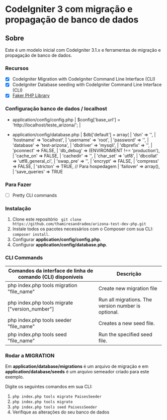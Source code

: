 # CodeIgniter 3 com migração e propagação de banco de dados
## Sobre
Este é um modelo inicial com CodeIgniter 3.1.x e ferramentas de migração e propagação de banco de dados.

### Recursos
- [x] CodeIgniter Migration with CodeIgniter Command Line Interface (CLI)
- [x] CodeIgniter Database seeding with CodeIgniter Command Line Interface (CLI)
- [x] [Faker PHP Library](https://github.com/fzaninotto/Faker)

### Configuração banco de dados / localhost
- application/config/config.php
  | $config['base_url'] = 'http://localhost/teste_arizona/'; |

- application/config/database.php
  | $db['default'] = array(
	| 'dsn'	=> '',
	| 'hostname' => 'localhost',
	| 'username' => 'root',
	| 'password' => '',
	| 'database' => 'test-arizona',
	| 'dbdriver' => 'mysqli',
	| 'dbprefix' => '',
	| 'pconnect' => FALSE,
	| 'db_debug' => (ENVIRONMENT !== 'production'),
	| 'cache_on' => FALSE,
	| 'cachedir' => '',
	| 'char_set' => 'utf8',
	| 'dbcollat' => 'utf8_general_ci',
	| 'swap_pre' => '',
	| 'encrypt' => FALSE,
	| 'compress' => FALSE,
	| 'stricton' => TRUE, // Para hospedagem
	| 'failover' => array(),
	| 'save_queries' => TRUE

### Para Fazer
- [ ] Pretty CLI commands

### Instalação
1. Clone este repositório
`` git clone https://github.com/thamiresandradee/arizona-test-dev-php.git``
2. Instale todos os pacotes necessários com o Composer com sua CLI: `` composer install``.
3. Configurar **application/config/config.php**.
4. Configurar **application/config/database.php**.


### CLI Commands
| Comandos da interface de linha de comando (CLI) disponíveis | Descrição                                       |
|-----------------------------------------------------------------|-----------------------------------------------------|
| php index.php tools migration "file_name"                       | Create new migration file                           |
| php index.php tools migrate ["version_number"]                  | Run all migrations. The version number is optional. |
| php index.php tools seeder "file_name"                          | Creates a new seed file.                            |
| php index.php tools seed "file_name"                            | Run the specified seed file.                        |

### Rodar a MIGRATION
Em **application/database/migrations** é um arquivo de migração e em **application/database/seeds** é um arquivo semeador criado para este exemplo.

Digite os seguintes comandos em sua CLI:
1. ``php index.php tools migrate PaisesSeeder``
2. ``php index.php tools migrate``
3. ``php index.php tools seed PaisessSeeder``
4. Verifique as alterações do seu banco de dados
